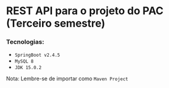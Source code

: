 # REST API para o projeto do PAC (Terceiro semestre)

### Tecnologias:

- `SpringBoot v2.4.5`
- `MySQL 8`
- `JDK 15.0.2`

Nota: Lembre-se de importar como `Maven Project`